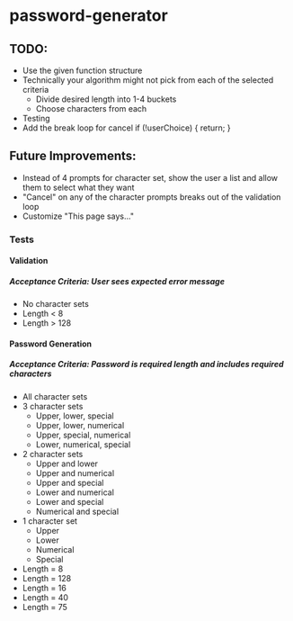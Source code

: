 # password-generator

## TODO:
- Use the given function structure
- Technically your algorithm might not pick from each of the selected criteria
    - Divide desired length into 1-4 buckets
    - Choose characters from each
- Testing
- Add the break loop for cancel
    if (!userChoice) {
	return;
}


## Future Improvements:
- Instead of 4 prompts for character set, show the user a list and allow them to select what they want
- "Cancel" on any of the character prompts breaks out of the validation loop
- Customize "This page says..."

### Tests

#### Validation
##### Acceptance Criteria: User sees expected error message
- No character sets
- Length < 8
- Length > 128

#### Password Generation
##### Acceptance Criteria: Password is required length and includes required characters
- All character sets
- 3 character sets
    - Upper, lower, special
    - Upper, lower, numerical
    - Upper, special, numerical
    - Lower, numerical, special
- 2 character sets
    - Upper and lower
    - Upper and numerical
    - Upper and special
    - Lower and numerical
    - Lower and special
    - Numerical and special
- 1 character set
    - Upper
    - Lower
    - Numerical
    - Special
- Length = 8
- Length = 128
- Length = 16
- Length = 40
- Length = 75
